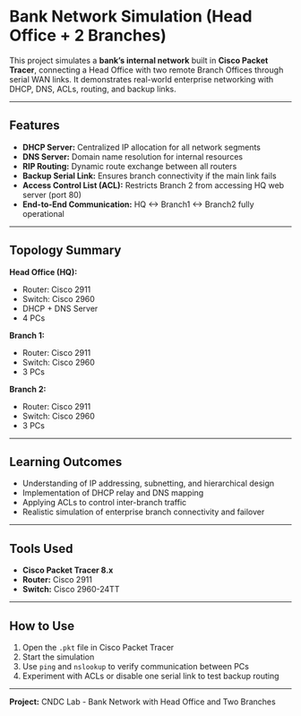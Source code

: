 # Bank Network Simulation (Head Office + 2 Branches)

This project simulates a **bank’s internal network** built in **Cisco Packet Tracer**, connecting a Head Office with two remote Branch Offices through serial WAN links. It demonstrates real-world enterprise networking with DHCP, DNS, ACLs, routing, and backup links.

---

## Features
- **DHCP Server:** Centralized IP allocation for all network segments  
- **DNS Server:** Domain name resolution for internal resources  
- **RIP Routing:** Dynamic route exchange between all routers  
- **Backup Serial Link:** Ensures branch connectivity if the main link fails  
- **Access Control List (ACL):** Restricts Branch 2 from accessing HQ web server (port 80)  
- **End-to-End Communication:** HQ <-> Branch1 <-> Branch2 fully operational  

---

## Topology Summary
**Head Office (HQ):**
- Router: Cisco 2911  
- Switch: Cisco 2960  
- DHCP + DNS Server  
- 4 PCs  

**Branch 1:**
- Router: Cisco 2911  
- Switch: Cisco 2960  
- 3 PCs  

**Branch 2:**
- Router: Cisco 2911  
- Switch: Cisco 2960  
- 3 PCs  

---

## Learning Outcomes
- Understanding of IP addressing, subnetting, and hierarchical design  
- Implementation of DHCP relay and DNS mapping  
- Applying ACLs to control inter-branch traffic  
- Realistic simulation of enterprise branch connectivity and failover  

---

## Tools Used
- **Cisco Packet Tracer 8.x**  
- **Router:** Cisco 2911  
- **Switch:** Cisco 2960-24TT  

---

## How to Use
1. Open the `.pkt` file in Cisco Packet Tracer  
2. Start the simulation  
3. Use `ping` and `nslookup` to verify communication between PCs  
4. Experiment with ACLs or disable one serial link to test backup routing  

---

**Project:** CNDC Lab - Bank Network with Head Office and Two Branches  
